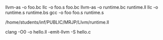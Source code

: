 llvm-as -o foo.bc
llc -o foo.s foo.bc
llvm-as -o runtime.bc runtime.ll
llc -o runtime.s runtime.bs
gcc -o foo foo.s runtime.s 

/home/students/inf/PUBLIC/MRJP/Llvm/runtime.ll

clang -O0 -o hello.ll -emit-llvm -S hello.c